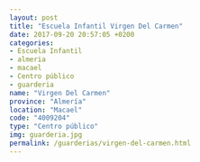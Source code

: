 ```yaml
---
layout: post
title: "Escuela Infantil Virgen Del Carmen"
date: 2017-09-20 20:57:05 +0200
categories:
- Escuela Infantil
- almeria
- macael
- Centro público
- guarderia
name: "Virgen Del Carmen"
province: "Almería"
location: "Macael"
code: "4009204"
type: "Centro público"
img: guarderia.jpg
permalink: /guarderias/virgen-del-carmen.html
---
```

